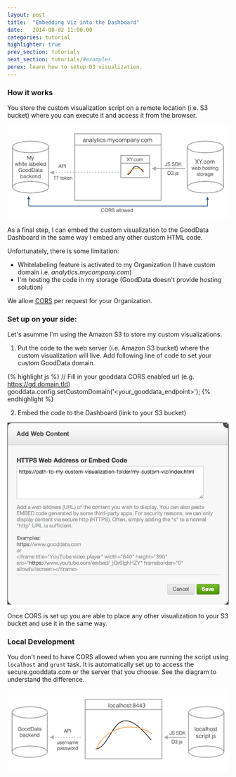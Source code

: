 ```yaml
---
layout: post
title:  "Embedding Viz into the Dashboard"
date:   2014-08-02 11:00:00
categories: tutorial
highlighter: true
prev_section: tutorials
next_section: tutorials/#examples
perex: learn how to setup D3 visualization.
---
```


### How it works

You store the custom visualization script on a remote location (i.e. S3 bucket) where you can execute it and access it from the browser.

<img src="/images/posts/embedded-js-viz.png" width="650" />

As a final step, I can embed the custom visualization to the GoodData Dashboard in the same way I embed any other custom HTML code. 

Unfortunately, there is some limitation:

- Whitelabeling feature is activated to my Organization (I have custom domain i.e. _analytics.mycompany.com_)  
- I'm hosting the code in my storage (GoodData doesn't provide hosting solution)

We allow [CORS](http://en.wikipedia.org/wiki/Cross-origin_resource_sharing) per request for your Organization.

### Set up on your side:

Let's asumme I'm using the Amazon S3 to store my custom visualizations. 

1) Put the code to the web server (i.e. Amazon S3 bucket) where the custom visualization will live. Add following line of code to set your custom GoodData domain.

{% highlight js %}
// Fill in your gooddata CORS enabled url (e.g. https://gd.domain.tld)
gooddata.config.setCustomDomain('<your_gooddata_endpoint>');
{% endhighlight %}

2) Embed the code to the Dashboard (link to your S3 bucket)  

<img src="/images/posts/dashboard-embed-dialog.png" width="600" alt="Embedding Dialog" />

Once CORS is set up you are able to place any other visualization to your S3 bucket and use it in the same way.

### Local Development

You don't need to have CORS allowed when you are running the script using `localhost` and `grunt` task. It is automatically set up to access the secure.gooddata.com or the server that you choose. See the diagram to understand the difference.

<img src="/images/posts/localhost-development.png" width="650" />
